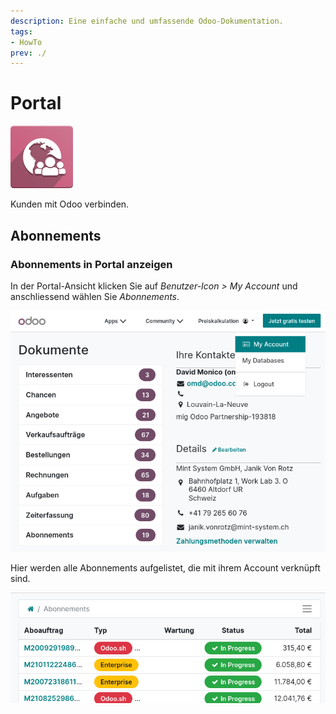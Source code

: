 ```yaml
---
description: Eine einfache und umfassende Odoo-Dokumentation.
tags:
- HowTo
prev: ./
---
```

# Portal
![](assets/icons_odoo_website_membership.png)

Kunden mit Odoo verbinden.

## Abonnements

### Abonnements in Portal anzeigen

In der Portal-Ansicht klicken Sie auf *Benutzer-Icon > My Account* und anschliessend wählen Sie *Abonnements*.

![](assets/Portal%20My%20Account.png)

Hier werden alle Abonnements aufgelistet, die mit ihrem Account verknüpft sind.

![](assets/Portal%20Abonnements.png)